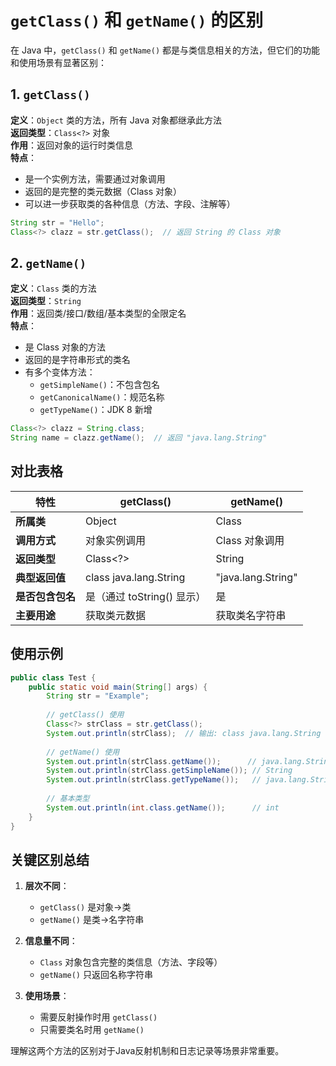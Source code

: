 # `getClass()` 和 `getName()` 的区别

在 Java 中，`getClass()` 和 `getName()` 都是与类信息相关的方法，但它们的功能和使用场景有显著区别：

## 1. `getClass()`

**定义**：`Object` 类的方法，所有 Java 对象都继承此方法  
**返回类型**：`Class<?>` 对象  
**作用**：返回对象的运行时类信息  
**特点**：
- 是一个实例方法，需要通过对象调用
- 返回的是完整的类元数据（Class 对象）
- 可以进一步获取类的各种信息（方法、字段、注解等）

```java
String str = "Hello";
Class<?> clazz = str.getClass();  // 返回 String 的 Class 对象
```

## 2. `getName()`

**定义**：`Class` 类的方法  
**返回类型**：`String`  
**作用**：返回类/接口/数组/基本类型的全限定名  
**特点**：
- 是 Class 对象的方法
- 返回的是字符串形式的类名
- 有多个变体方法：
  - `getSimpleName()`：不包含包名
  - `getCanonicalName()`：规范名称
  - `getTypeName()`：JDK 8 新增

```java
Class<?> clazz = String.class;
String name = clazz.getName();  // 返回 "java.lang.String"
```

## 对比表格

| 特性                | getClass()                     | getName()                     |
|---------------------|-------------------------------|-------------------------------|
| **所属类**          | Object                        | Class                         |
| **调用方式**        | 对象实例调用                  | Class 对象调用                |
| **返回类型**        | Class<?>                      | String                        |
| **典型返回值**      | class java.lang.String        | "java.lang.String"            |
| **是否包含包名**    | 是（通过 toString() 显示）    | 是                            |
| **主要用途**        | 获取类元数据                  | 获取类名字符串                |

## 使用示例

```java
public class Test {
    public static void main(String[] args) {
        String str = "Example";
        
        // getClass() 使用
        Class<?> strClass = str.getClass();
        System.out.println(strClass);  // 输出: class java.lang.String
        
        // getName() 使用
        System.out.println(strClass.getName());      // java.lang.String
        System.out.println(strClass.getSimpleName()); // String
        System.out.println(strClass.getTypeName());   // java.lang.String
        
        // 基本类型
        System.out.println(int.class.getName());      // int
    }
}
```

## 关键区别总结

1. **层次不同**：
   - `getClass()` 是对象→类
   - `getName()` 是类→名字符串

2. **信息量不同**：
   - `Class` 对象包含完整的类信息（方法、字段等）
   - `getName()` 只返回名称字符串

3. **使用场景**：
   - 需要反射操作时用 `getClass()`
   - 只需要类名时用 `getName()`

理解这两个方法的区别对于Java反射机制和日志记录等场景非常重要。